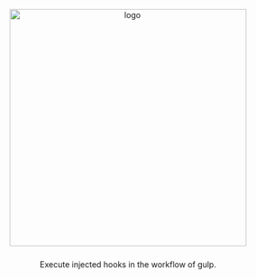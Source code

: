 <p align="center">
  <img alt="logo" src="https://fastly.jsdelivr.net/npm/@inottn/assets/gulp-hooks/logo.svg" width="420" style="margin-bottom: 10px;">
</p>

<p align="center">Execute injected hooks in the workflow of gulp.</p>
